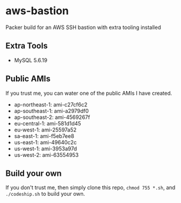 # aws-bastion
Packer build for an AWS SSH bastion with extra tooling installed

## Extra Tools

* MySQL 5.6.19

## Public AMIs
If you trust me, you can water one of the public AMIs I have created.

* ap-northeast-1: ami-c27cf6c2
* ap-southeast-1: ami-a2979df0
* ap-southeast-2: ami-4569267f
* eu-central-1: ami-581d1d45
* eu-west-1: ami-25597a52
* sa-east-1: ami-f5eb7ee8
* us-east-1: ami-49640c2c
* us-west-1: ami-3953a97d
* us-west-2: ami-63554953

## Build your own
If you don't trust me, then simply clone this repo, `chmod 755 *.sh`, and `./codeship.sh` to build your own.
